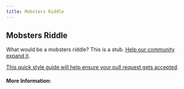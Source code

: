 ```yaml
---
title: Mobsters Riddle
---
```

## Mobsters Riddle
What would be a mobsters riddle?
This is a stub. <a href='https://github.com/freecodecamp/guides/tree/master/src/pages/logic/mobsters-riddle/index.md' target='_blank' rel='nofollow'>Help our community expand it</a>.

<a href='https://github.com/freecodecamp/guides/blob/master/README.md' target='_blank' rel='nofollow'>This quick style guide will help ensure your pull request gets accepted</a>.

<!-- The article goes here, in GitHub-flavored Markdown. Feel free to add YouTube videos, images, and CodePen/JSBin embeds  -->

#### More Information:
<!-- Please add any articles you think might be helpful to read before writing the article -->


